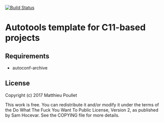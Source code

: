 [![Build Status](https://travis-ci.org/mpoullet/autotools-c-template.svg?branch=master)](https://travis-ci.org/mpoullet/autotools-c-template)

# Autotools template for C11-based projects

## Requirements

* autoconf-archive

## License
Copyright (c) 2017 Matthieu Poullet

This work is free. You can redistribute it and/or modify it under the
terms of the Do What The Fuck You Want To Public License, Version 2,
as published by Sam Hocevar. See the COPYING file for more details.

